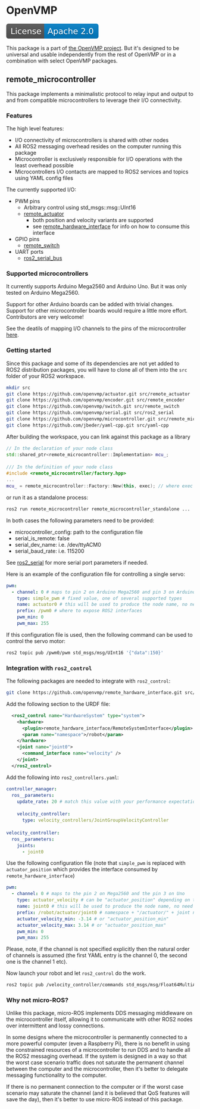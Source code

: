 # OpenVMP

[![License](./apache20.svg)](./LICENSE.txt)

This package is a part of [the OpenVMP project](https://github.com/openvmp/openvmp).
But it's designed to be universal and usable independently from the rest of OpenVMP or in a combination with select OpenVMP packages.

## remote\_microcontroller

This package implements a minimalistic protocol to relay input and output to
and from compatible microcontrollers to leverage their I/O connectivity.

### Features

The high level features:

- I/O connectivity of microcontrollers is shared with other nodes
- All ROS2 messaging overhead resides on the computer running this package
- Microcontroller is exclusively responsible for I/O operations with
  the least overhead possible
- Microcontrollers I/O contacts are mapped to ROS2 services and topics using
  YAML config files

The currently supported I/O:

- PWM pins
  - Arbitrary control using std\_msgs::msg::UInt16
  - [remote_actuator](https://github.com/openvmp/actuator)
    - both position and velocity variants are supported
    - see [remote_hardware_interface](https://github.com/openvmp/remote_hardware_interface) for info on how to consume this interface
- GPIO pins
  - [remote_switch](https://github.com/openvmp/switch)
- UART ports
  - [ros2_serial_bus](https://github.com/openvmp/serial_bus)

### Supported microcontrollers

It currently supports Arduino Mega2560 and Arduino Uno. But it was only tested on Arduino Mega2560.

Support for other Arduino boards can be added with trivial changes. Support for other microcontroller boards would require a little more effort. Contributors are very welcome!

See the deatils of mapping I/O channels to the pins of the microcontroller [here](./microcontrollers/README.md).

### Getting started

Since this package and some of its dependencies are not yet added to ROS2
distribution packages, you will have to clone all of them into the `src`
folder of your ROS2 workspace.

```bash
mkdir src
git clone https://github.com/openvmp/actuator.git src/remote_actuator
git clone https://github.com/openvmp/encoder.git src/remote_encoder
git clone https://github.com/openvmp/switch.git src/remote_switch
git clone https://github.com/openvmp/serial.git src/ros2_serial
git clone https://github.com/openvmp/microcontroller.git src/remote_microcontroller
git clone https://github.com/jbeder/yaml-cpp.git src/yaml-cpp
```

After building the workspace, you can link against this package as a library

```c++
// In the declaration of your node class
std::shared_ptr<remote_microcontroller::Implementation> mcu_;

/// In the definition of your node class
#include <remote_microcontroller/factory.hpp>
...
mcu_ = remote_microcontroller::Factory::New(this, exec); // where exec is the multithreaded executor your node is running in
```

or run it as a standalone process:

```bash
ros2 run remote_microcontroller remote_microcontroller_standalone ...
```

In both cases the following parameters need to be provided:

- microcontroller_config: path to the configuration file
- serial_is_remote: false
- serial_dev_name: i.e. /dev/ttyACM0
- serial_baud_rate: i.e. 115200

See [ros2_serial](https://github.com/openvmp/serial/blob/main/README.md) for more serial port parameters if needed.

Here is an example of the configuration file for controlling a single servo:

```yaml
pwm:
  - channel: 0 # maps to pin 2 on Arduino Mega2560 and pin 3 on Arduino Uno
    type: simple_pwm # fixed value, one of several supported types
    name: actuator0 # this will be used to produce the node name, no need to match with any other values
    prefix: /pwm0 # where to expose ROS2 interfaces
    pwm_min: 0
    pwm_max: 255
```

If this configuration file is used, then the following command can be used to control the servo motor:

```bash
ros2 topic pub /pwm0/pwm std_msgs/msg/UInt16 '{"data":150}'
```

### Integration with `ros2_control`

The following packages are needed to integrate with `ros2_control`:

```bash
git clone https://github.com/openvmp/remote_hardware_interface.git src/remote_hardware_interface
```

Add the following section to the URDF file:

```xml
  <ros2_control name="HardwareSystem" type="system">
    <hardware>
      <plugin>remote_hardware_interface/RemoteSystemInterface</plugin>
      <param name="namespace">/robot</param>
    </hardware>
    <joint name="joint0">
      <command_interface name="velocity" />
    </joint>
  </ros2_control>
```

Add the following into `ros2_controllers.yaml`:

```yaml
controller_manager:
  ros__parameters:
    update_rate: 20 # match this value with your performance expectations

    velocity_controller:
      type: velocity_controllers/JointGroupVelocityController

velocity_controller:
  ros__parameters:
    joints:
      - joint0
```

Use the following configuration file (note that `simple_pwm` is replaced with `actuator_position` which provides the interface consumed by `remote_hardware_interface`)

```yaml
pwm:
  - channel: 0 # maps to the pin 2 on Mega2560 and the pin 3 on Uno
    type: actuator_velocity # can be "actuator_position" depending on the type of servo
    name: joint0 # this will be used to produce the node name, no need to match with any other values
    prefix: /robot/actuator/joint0 # namespace + "/actuator/" + joint name
    actuator_velocity_min: -3.14 # or "actuator_position_min"
    actuator_velocity_max: 3.14 # or "actuator_position_max"
    pwm_min: 0
    pwm_max: 255
```

Please, note, if the channel is not specified explicitly
then the natural order of channels is assumed
(the first YAML entry is the channel 0,
the second one is the channel 1 etc).

Now launch your robot and let `ros2_control` do the work.

```bash
ros2 topic pub /velocity_controller/commands std_msgs/msg/Float64MultiArray '{"data":[1.0]}'
```

### Why not micro-ROS?

Unlike this package, micro-ROS implements DDS messaging middleware on the 
microcontroller itself, allowing it to communicate with other ROS2 nodes over 
intermittent and lossy connections.

In some designs where the microcontroller is permanently connected to
a more powerful computer (even a Raspberry Pi), there is no benefit in using
the constrained resources of a microcontroller to run DDS and to handle all
the ROS2 messaging overhead.
If the system is designed in a way so that the worst case scenario
traffic does not saturate the permanent channel between the computer and the
microcontroller, then it's better to delegate messaging functionality to the
computer.

If there is no permanent connection to the computer or if the worst case
scenario may saturate the channel (and it is believed that QoS features will
save the day), then it's better to use micro-ROS instead of this package.
